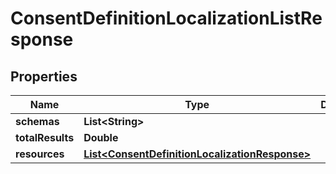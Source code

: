 

# ConsentDefinitionLocalizationListResponse


## Properties

| Name | Type | Description | Notes |
|------------ | ------------- | ------------- | -------------|
|**schemas** | **List&lt;String&gt;** |  |  [optional] |
|**totalResults** | **Double** |  |  [optional] |
|**resources** | [**List&lt;ConsentDefinitionLocalizationResponse&gt;**](ConsentDefinitionLocalizationResponse.md) |  |  [optional] |



